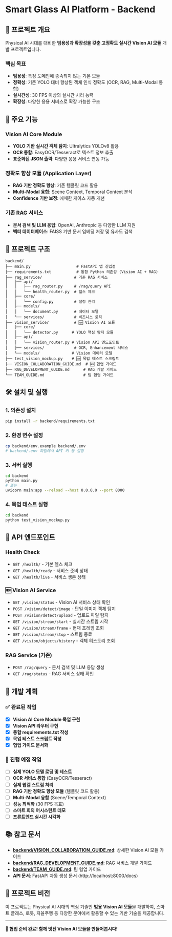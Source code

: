 # Smart Glass AI Platform - Backend

## 🎯 프로젝트 개요
Physical AI 시대를 대비한 **범용성과 확장성을 갖춘 고정확도 실시간 Vision AI 모듈** 개발 프로젝트입니다.

### 핵심 목표
- **범용성**: 특정 도메인에 종속되지 않는 기본 모듈
- **정확성**: 기존 YOLO 대비 향상된 객체 인식 정확도 (OCR, RAG, Multi-Modal 통합)
- **실시간성**: 30 FPS 이상의 실시간 처리 능력
- **확장성**: 다양한 응용 서비스로 확장 가능한 구조

## 🚀 주요 기능

### Vision AI Core Module
- **YOLO 기반 실시간 객체 탐지**: Ultralytics YOLOv8 활용
- **OCR 통합**: EasyOCR/Tesseract로 텍스트 정보 추출
- **표준화된 JSON 출력**: 다양한 응용 서비스 연동 가능

### 정확도 향상 모듈 (Application Layer)
- **RAG 기반 정확도 향상**: 기존 템플릿 코드 활용
- **Multi-Modal 융합**: Scene Context, Temporal Context 분석
- **Confidence 기반 보정**: 애매한 케이스 자동 개선

### 기존 RAG 서비스
- **문서 검색 및 LLM 응답**: OpenAI, Anthropic 등 다양한 LLM 지원
- **벡터 데이터베이스**: FAISS 기반 문서 임베딩 저장 및 유사도 검색

## 📁 프로젝트 구조
```
backend/
├── main.py                    # FastAPI 앱 진입점
├── requirements.txt           # 통합 Python 의존성 (Vision AI + RAG)
├── rag_service/              # 기존 RAG 서비스
│   ├── api/
│   │   ├── rag_router.py     # /rag/query API
│   │   └── health_router.py  # 헬스 체크
│   ├── core/
│   │   └── config.py         # 설정 관리
│   ├── models/
│   │   └── document.py       # 데이터 모델
│   └── services/             # 비즈니스 로직
├── vision_service/           # 🆕 Vision AI 모듈
│   ├── core/
│   │   └── detector.py      # YOLO 핵심 탐지 모듈
│   ├── api/
│   │   └── vision_router.py # Vision API 엔드포인트
│   ├── services/             # OCR, Enhancement 서비스
│   └── models/              # Vision 데이터 모델
├── test_vision_mockup.py    # 🆕 목업 테스트 스크립트
├── VISION_COLLABORATION_GUIDE.md  # 🆕 협업 가이드
├── RAG_DEVELOPMENT_GUIDE.md      # RAG 개발 가이드
└── TEAM_GUIDE.md                 # 팀 협업 가이드
```

## 🛠️ 설치 및 실행

### 1. 의존성 설치
```bash
pip install -r backend/requirements.txt
```

### 2. 환경 변수 설정
```bash
cp backend/env.example backend/.env
# backend/.env 파일에서 API 키 등 설정
```

### 3. 서버 실행
```bash
cd backend
python main.py
# 또는
uvicorn main:app --reload --host 0.0.0.0 --port 8000
```

### 4. 목업 테스트 실행
```bash
cd backend
python test_vision_mockup.py
```

## 📡 API 엔드포인트

### Health Check
- `GET /health/` - 기본 헬스 체크
- `GET /health/ready` - 서비스 준비 상태
- `GET /health/live` - 서비스 생존 상태

### 🆕 Vision AI Service
- `GET /vision/status` - Vision AI 서비스 상태 확인
- `POST /vision/detect/image` - 단일 이미지 객체 탐지
- `POST /vision/detect/upload` - 업로드 파일 탐지
- `GET /vision/stream/start` - 실시간 스트림 시작
- `GET /vision/stream/frame` - 현재 프레임 조회
- `GET /vision/stream/stop` - 스트림 종료
- `GET /vision/objects/history` - 객체 히스토리 조회

### RAG Service (기존)
- `POST /rag/query` - 문서 검색 및 LLM 응답 생성
- `GET /rag/status` - RAG 서비스 상태 확인

## 🚀 개발 계획

### ✅ 완료된 작업
- [x] **Vision AI Core Module 목업 구현**
- [x] **Vision API 라우터 구현**
- [x] **통합 requirements.txt 작성**
- [x] **목업 테스트 스크립트 작성**
- [x] **협업 가이드 문서화**

### 🔄 진행 예정 작업
- [ ] **실제 YOLO 모델 로딩 및 테스트**
- [ ] **OCR 서비스 통합** (EasyOCR/Tesseract)
- [ ] **실제 웹캠 스트림 처리**
- [ ] **RAG 기반 정확도 향상 모듈** (템플릿 코드 활용)
- [ ] **Multi-Modal 융합** (Scene/Temporal Context)
- [ ] **성능 최적화** (30 FPS 목표)
- [ ] **스마트 회의 어시스턴트 데모**
- [ ] **프론트엔드 실시간 시각화**

## 📚 참고 문서

- **[backend/VISION_COLLABORATION_GUIDE.md](./backend/VISION_COLLABORATION_GUIDE.md)**: 상세한 Vision AI 모듈 가이드
- **[backend/RAG_DEVELOPMENT_GUIDE.md](./backend/RAG_DEVELOPMENT_GUIDE.md)**: RAG 서비스 개발 가이드
- **[backend/TEAM_GUIDE.md](./backend/TEAM_GUIDE.md)**: 팀 협업 가이드
- **API 문서**: FastAPI 자동 생성 문서 (http://localhost:8000/docs)

## 🎯 프로젝트 비전

이 프로젝트는 Physical AI 시대의 핵심 기술인 **범용 Vision AI 모듈**을 개발하여, 스마트 글래스, 로봇, 자율주행 등 다양한 분야에서 활용할 수 있는 기반 기술을 제공합니다.

---

**🎉 협업 준비 완료! 함께 멋진 Vision AI 모듈을 만들어봅시다!**
